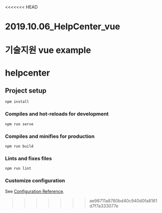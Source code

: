<<<<<<< HEAD
# 2019.10.06_HelpCenter_vue
기술지원 vue example
=======
# helpcenter

## Project setup
```
npm install
```

### Compiles and hot-reloads for development
```
npm run serve
```

### Compiles and minifies for production
```
npm run build
```

### Lints and fixes files
```
npm run lint
```

### Customize configuration
See [Configuration Reference](https://cli.vuejs.org/config/).
>>>>>>> ae98711a8780bd40c940d0fa8161d7f7a333077e
